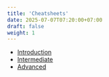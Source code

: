 ```yaml
---
title: 'Cheatsheets'
date: 2025-07-07T07:20:00+07:00
draft: false
weight: 1
---
```


- [Introduction](./introduction/)
- [Intermediate](./intermediate/)
- [Advanced](./advanced/)
